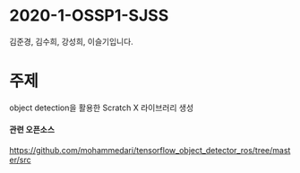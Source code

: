 # 2020-1-OSSP1-SJSS
김준경, 김수희, 강성희, 이슬기입니다. 

# 주제
object detection을 활용한 Scratch X 라이브러리 생성

#### 관련 오픈소스
https://github.com/mohammedari/tensorflow_object_detector_ros/tree/master/src
